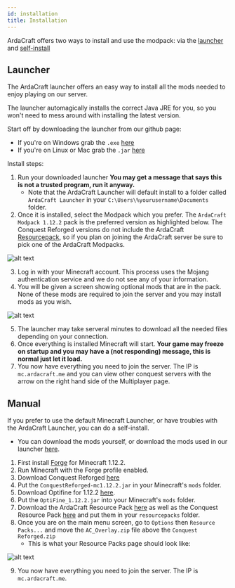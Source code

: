 ```yaml
---
id: installation
title: Installation
---
```


ArdaCraft offers two ways to install and use the modpack: via the [launcher](#launcher) and [self-install](#manual)

## Launcher

The ArdaCraft launcher offers an easy way to install all the mods needed to enjoy playing on our server.

The launcher automagically installs the correct Java JRE for you, so you won't need to mess around with installing the latest version.

Start off by downloading the launcher from our github page:
* If you're on Windows grab the `.exe` [here](https://github.com/ArdaCraft/ACLauncher/releases/download/v4.3.5/ArdaCraftLauncher-4.3.5.exe)
* If you're on Linux or Mac grab the `.jar` [here](https://github.com/ArdaCraft/ACLauncher/releases/download/v4.3.5/ArdaCraftLauncher-4.3.5.jar)

Install steps:
1. Run your downloaded launcher **You may get a message that says this is not a trusted program, run it anyway.**
    - Note that the ArdaCraft Launcher will default install to a folder called `ArdaCraft Launcher` in your `C:\Users\%yourusername\Documents` folder.
2. Once it is installed, select the Modpack which you prefer. The `ArdaCraft Modpack 1.12.2` pack is the preferred version as highlighted below. The Conquest Reforged versions do not include the ArdaCraft [Resourcepack](https://github.com/ArdaCraft/AC_Overlay/releases/latest), so if you plan on joining the ArdaCraft server be sure to pick one of the ArdaCraft Modpacks.


![alt text](https://i.imgur.com/uTo872D.jpg)

3. Log in with your Minecraft account. This process uses the Mojang authentication service and we do not see any of your information.
4. You will be given a screen showing optional mods that are in the pack. None of these mods are required to join the server and you may install mods as you wish.

![alt text](https://i.imgur.com/11QE6mh.png)

5. The launcher may take serveral minutes to download all the needed files depending on your connection.
6. Once everything is installed Minecraft will start. **Your game may freeze on startup and you may have a (not responding) message, this is normal just let it load.**
7. You now have everything you need to join the server. The IP is `mc.ardacraft.me` and you can view other conquest servers with the arrow on the right hand side of the Multiplayer page.

## Manual 

If you prefer to use the default Minecraft Launcher, or have troubles with the ArdaCraft Launcher, you can do a self-install.

- You can download the mods yourself, or download the mods used in our launcher [here](https://github.com/ArdaCraft/modpack/releases).

1. First install [Forge](http://files.minecraftforge.net/maven/net/minecraftforge/forge/index_1.12.2.html) for Minecraft 1.12.2.
2. Run Minecraft with the Forge profile enabled.
3. Download Conquest Reforged [here](https://minecraft.curseforge.com/projects/conquest-reforged/files)
4. Put the `ConquestReforged-mc1.12.2.jar` in your Minecraft's `mods` folder.
5. Download Optifine for 1.12.2 [here](https://optifine.net/downloads).
6. Put the `OptiFine_1.12.2.jar` into your Minecraft's `mods` folder.
7. Download the ArdaCraft Resource Pack [here](https://github.com/ArdaCraft/AC_Overlay/releases/latest) as well as the Conquest Resource Pack [here](https://minecraft.curseforge.com/projects/conquest-reforged-resource-pack/files) and put them in your `resourcepacks` folder.
8. Once you are on the main menu screen, go to `Options` then `Resource Packs...` and move the `AC_Overlay.zip` file above the `Conquest Reforged.zip`
    - This is what your Resource Packs page should look like:

![alt text](https://i.imgur.com/fO8umXF.png)

9. You now have everything you need to join the server. The IP is `mc.ardacraft.me`.
